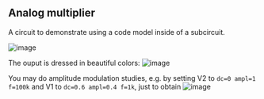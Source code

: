 ## Analog multiplier
A circuit to demonstrate using a code model inside of a subcircuit.


![image](https://github.com/labtroll/KiCad-Simulations/assets/3527219/652d356a-97da-43c7-a8e1-5895c13a9a94)

The ouput is dressed in beautiful colors:
![image](https://github.com/labtroll/KiCad-Simulations/assets/3527219/b9a6e1cd-ac05-4a9a-8388-4531b79239f0)

You may do amplitude modulation studies, e.g. by setting V2 to `dc=0 ampl=1 f=100k` and V1 to `dc=0.6 ampl=0.4 f=1k`, just to obtain
![image](https://github.com/labtroll/KiCad-Simulations/assets/3527219/fc906f61-11e8-48a9-a34f-c03b97f8f456)
